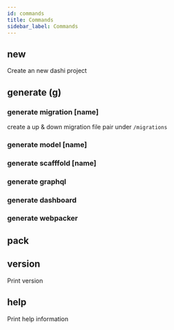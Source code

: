 ```yaml
---
id: commands
title: Commands
sidebar_label: Commands
---
```


## new

Create an new dashi project

## generate (g)

### generate migration [name]

create a up & down migration file pair under `/migrations`

### generate model [name]

### generate scafffold [name]

### generate graphql

### generate dashboard

### generate webpacker

## pack

## version

Print version

## help

Print help information
